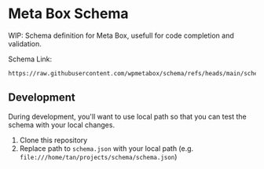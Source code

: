 # Meta Box Schema

WIP: Schema definition for Meta Box, usefull for code completion and validation.

Schema Link:

```
https://raw.githubusercontent.com/wpmetabox/schema/refs/heads/main/schema.json
```

## Development

During development, you'll want to use local path so that you can test the schema with your local changes.

1. Clone this repository
1. Replace path to `schema.json` with your local path (e.g. `file:///home/tan/projects/schema/schema.json`)